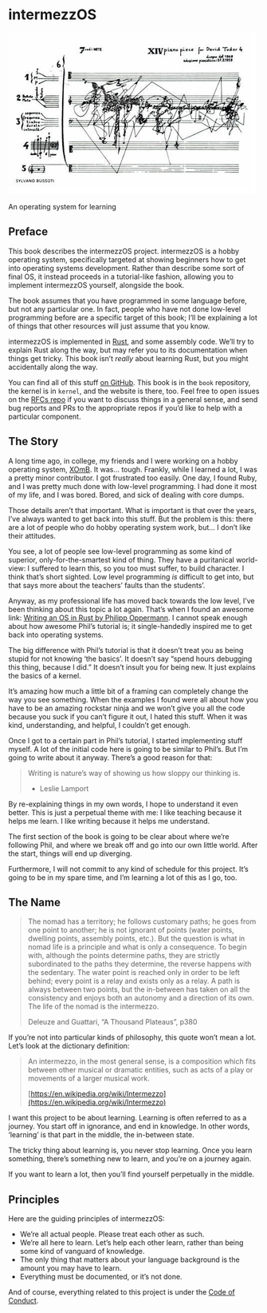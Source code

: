 <h1 class="center">intermezzOS</h1>

<img class="center" src="rhizome.jpg" alt="rhizome" />

<p class="center">An operating system for learning</p>

## Preface

This book describes the intermezzOS project. intermezzOS is a hobby operating
system, specifically targeted at showing beginners how to get into operating
systems development. Rather than describe some sort of final OS, it instead
proceeds in a tutorial-like fashion, allowing you to implement intermezzOS
yourself, alongside the book.

The book assumes that you have programmed in some language before, but not any
particular one. In fact, people who have not done low-level programming before
are a specific target of this book; I’ll be explaining a lot of things that
other resources will just assume that you know.

intermezzOS is implemented in [Rust](https://www.rust-lang.org/), and some
assembly code. We’ll try to explain Rust along the way, but may refer you to
its documentation when things get tricky. This book isn’t _really_ about
learning Rust, but you might accidentally along the way.

You can find all of this stuff [on GitHub](https://github.com/intermezzOS/).
This book is in the `book` repository, the kernel is in `kernel`, and the
website is there, too. Feel free to open issues on the [RFCs
repo](https://github.com/intermezzOS/rfcs) if you want to discuss things
in a general sense, and send bug reports and PRs to the appropriate repos
if you’d like to help with a particular component.

## The Story

A long time ago, in college, my friends and I were working on a hobby operating
system, [XOmB](http://xomb.org). It was... tough. Frankly, while I learned a
lot, I was a pretty minor contributor. I got frustrated too easily. One day, I
found Ruby, and I was pretty much done with low-level programming. I had done
it most of my life, and I was bored. Bored, and sick of dealing with core
dumps.

Those details aren’t that important. What is important is that over the years,
I’ve always wanted to get back into this stuff. But the problem is this: there
are a lot of people who do hobby operating system work, but... I don’t like
their attitudes.

You see, a lot of people see low-level programming as some kind of superior,
only-for-the-smartest kind of thing. They have a puritanical world-view: I
suffered to learn this, so you too must suffer, to build character. I think
that’s short sighted. Low level programming _is_ difficult to get into, but
that says more about the teachers’ faults than the students’.

Anyway, as my professional life has moved back towards the low level, I’ve been
thinking about this topic a lot again. That’s when I found an awesome link:
[Writing an OS in Rust by Philipp Oppermann][phil]. I cannot speak enough
about how awesome Phil’s tutorial is; it single-handedly inspired me to get
back into operating systems.

[phil]: http://os.phil-opp.com/multiboot-kernel.html

The big difference with Phil’s tutorial is that it doesn’t treat you as being
stupid for not knowing ‘the basics’. It doesn’t say “spend hours debugging this
thing, because I did.” It doesn’t insult you for being new. It just explains
the basics of a kernel.

It’s amazing how much a little bit of a framing can completely change the way
you see something. When the examples I found were all about how you have to be
an amazing rockstar ninja and we won’t give you all the code because you suck
if you can’t figure it out, I hated this stuff. When it was kind,
understanding, and helpful, I couldn’t get enough.

Once I got to a certain part in Phil’s tutorial, I started implementing stuff
myself. A lot of the initial code here is going to be similar to Phil’s.
But I’m going to write about it anyway. There’s a good reason for that:

> Writing is nature’s way of showing us how sloppy our thinking is.
> 
> - Leslie Lamport

By re-explaining things in my own words, I hope to understand it even better.
This is just a perpetual theme with me: I like teaching because it helps me
learn. I like writing because it helps me understand.

The first section of the book is going to be clear about where we’re following
Phil, and where we break off and go into our own little world. After the start,
things will end up diverging.

Furthermore, I will not commit to any kind of schedule for this project. It’s
going to be in my spare time, and I’m learning a lot of this as I go, too.

## The Name

> The nomad has a territory; he follows customary paths; he goes from one point
> to another; he is not ignorant of points (water points, dwelling points,
> assembly points, etc.). But the question is what in nomad life is a principle
> and what is only a consequence. To begin with, although the points determine
> paths, they are strictly subordinated to the paths they determine, the
> reverse happens with the sedentary. The water point is reached only in order
> to be left behind; every point is a relay and exists only as a relay. A path
> is always between two points, but the in-between has taken on all the
> consistency and enjoys both an autonomy and a direction of its own. The life
> of the nomad is the intermezzo. 
> 
> Deleuze and Guattari, “A Thousand Plateaus”, p380

If you’re not into particular kinds of philosophy, this quote won’t mean a lot.
Let’s look at the dictionary definition:

> An intermezzo, in the most general sense, is a composition which fits between
> other musical or dramatic entities, such as acts of a play or movements of a
> larger musical work. 
>
> [https://en.wikipedia.org/wiki/Intermezzo](https://en.wikipedia.org/wiki/Intermezzo)

I want this project to be about learning. Learning is often referred to as a
journey. You start off in ignorance, and end in knowledge. In other words,
‘learning’ is that part in the middle, the in-between state.

The tricky thing about learning is, you never stop learning. Once you learn
something, there’s something new to learn, and you’re on a journey again.

If you want to learn a lot, then you’ll find yourself perpetually in the
middle.

## Principles

Here are the guiding principles of intermezzOS:

* We’re all actual people. Please treat each other as such.
* We’re all here to learn. Let’s help each other learn, rather than being some
  kind of vanguard of knowledge.
* The only thing that matters about your language background is the amount you
  may have to learn.
* Everything must be documented, or it’s not done.

And of course, everything related to this project is under the [Code of
Conduct](http://intermezzos.github.io/code-of-conduct.html).
